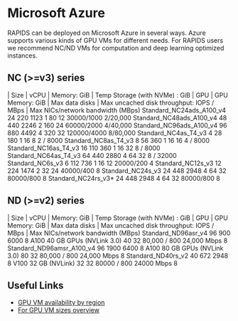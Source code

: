 # Microsoft Azure

RAPIDS can be deployed on Microsoft Azure in several ways. Azure supports various kinds of GPU VMs for different needs.
For RAPIDS users we recommend NC/ND VMs for computation and deep learning optimized instances.

## NC (>=v3) series

| Size | 	vCPU |	Memory: GiB |	Temp Storage (with NVMe) : GiB |	GPU |	GPU Memory: GiB |	Max data disks |	Max uncached disk throughput: IOPS / MBps |	Max NICs/network bandwidth (MBps)
Standard_NC24ads_A100_v4	24	220	1123	1	80	12	30000/1000	2/20,000
Standard_NC48ads_A100_v4	48	440	2246	2	160	24	60000/2000	4/40,000
Standard_NC96ads_A100_v4	96	880	4492	4	320	32	120000/4000	8/80,000
Standard_NC4as_T4_v3	4	28	180	1	16	8	2 / 8000
Standard_NC8as_T4_v3	8	56	360	1	16	16	4 / 8000
Standard_NC16as_T4_v3	16	110	360	1	16	32	8 / 8000
Standard_NC64as_T4_v3	64	440	2880	4	64	32	8 / 32000
Standard_NC6s_v3	6	112	736	1	16	12	20000/200	4
Standard_NC12s_v3	12	224	1474	2	32	24	40000/400	8
Standard_NC24s_v3	24	448	2948	4	64	32	80000/800	8
Standard_NC24rs_v3*	24	448	2948	4	64	32	80000/800	8

## ND (>=v2) series

| Size | 	vCPU |	Memory: GiB |	Temp Storage (with NVMe) : GiB |	GPU |	GPU Memory: GiB |	Max data disks |	Max uncached disk throughput: IOPS / MBps |	Max NICs/network bandwidth (MBps)
Standard_ND96asr_v4	96	900	6000	8 A100 40 GB GPUs (NVLink 3.0)	40	32	80,000 / 800	24,000 Mbps	8
Standard_ND96amsr_A100_v4	96	1900	6400	8 A100 80 GB GPUs (NVLink 3.0)	80	32	80,000 / 800	24,000 Mbps	8
Standard_ND40rs_v2	40	672	2948	8 V100 32 GB (NVLink)	32	32	80000 / 800	24000 Mbps	8

## Useful Links

- [GPU VM availability by region](https://azure.microsoft.com/en-us/explore/global-infrastructure/products-by-region/?products=virtual-machines)
- [For GPU VM sizes overview](https://learn.microsoft.com/en-us/azure/virtual-machines/sizes-gpu)

